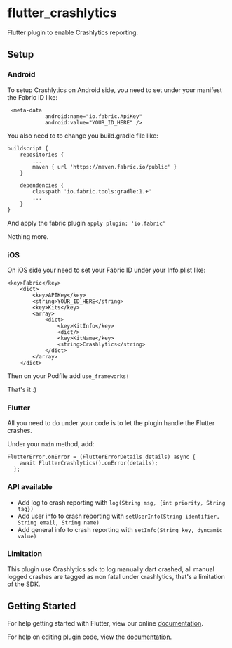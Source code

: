 # flutter_crashlytics

Flutter plugin to enable Crashlytics reporting.

## Setup

### Android
To setup Crashlytics on Android side, you need to set under your manifest the Fabric ID like: 

```
 <meta-data
            android:name="io.fabric.ApiKey"
            android:value="YOUR_ID_HERE" />
```

You also need to to change you build.gradle file like: 

```
buildscript {
    repositories {
        ...
        maven { url 'https://maven.fabric.io/public' }
    }

    dependencies {
        classpath 'io.fabric.tools:gradle:1.+'
        ...
    }
}
```

And apply the fabric plugin `apply plugin: 'io.fabric'` 

Nothing more.

### iOS
On iOS side your need to set your Fabric ID under your Info.plist like: 

```
<key>Fabric</key>
    <dict>
        <key>APIKey</key>
        <string>YOUR_ID_HERE</string>
        <key>Kits</key>
        <array>
            <dict>
                <key>KitInfo</key>
                <dict/>
                <key>KitName</key>
                <string>Crashlytics</string>
            </dict>
        </array>
    </dict>
```

Then on your Podfile add `use_frameworks!`

That's it :)

### Flutter 
All you need to do under your code is to let the plugin handle the Flutter crashes.

Under your `main` method, add:

```
FlutterError.onError = (FlutterErrorDetails details) async {
    await FlutterCrashlytics().onError(details);
  };
```

### API available
- Add log to crash reporting with `log(String msg, {int priority, String tag})`
- Add user info to crash reporting with `setUserInfo(String identifier, String email, String name)`
- Add general info to crash reporting with  `setInfo(String key, dyncamic value)`

### Limitation 
This plugin use Crashlytics sdk to log manually dart crashed, all manual logged crashes are tagged as non fatal under crashlytics, that's a limitation of the SDK.

## Getting Started

For help getting started with Flutter, view our online
[documentation](https://flutter.io/).

For help on editing plugin code, view the [documentation](https://flutter.io/developing-packages/#edit-plugin-package).
